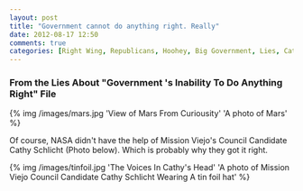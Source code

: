 ```yaml
---
layout: post
title: "Government cannot do anything right. Really"
date: 2012-08-17 12:50
comments: true
categories: [Right Wing, Republicans, Hoohey, Big Government, Lies, Cathy Schlicht, Mission Viejo City Council, Tin Foil]
---
```

### From the Lies About "Government 's Inability To Do Anything Right" File

{% img /images/mars.jpg 'View of Mars From Curiousity' 'A photo of Mars' %}

<!-- more -->

Of course, NASA didn't have the help of Mission Viejo's Council Candidate Cathy Schlicht (Photo below). Which is probably why they got it right.

{% img /images/tinfoil.jpg 'The Voices In Cathy's Head' 'A photo of Mission Viejo Council Candidate Cathy Schlicht Wearing A tin foil hat' %}